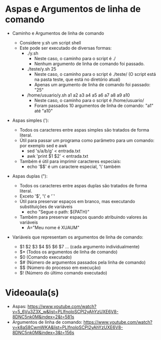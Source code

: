 # Aspas e Argumentos de linha de comando


* Caminho e Argumentos de linha de comando
    * Considere y.sh um script shell
    * Este pode ser executado de diversas formas:
        * ./y.sh
            * Neste caso, o caminho para o script é ./
            * Nenhum argumento de linha de comando foi passado.
        * ./teste/y.sh 25
            * Neste caso, o caminho para o script é ./teste/ (O script está na pasta teste, que está no diretório atual)
            * Apenas um argumento de linha de comando foi passado: "25"
        * /home/usuario/y.sh a1 a2 a3 a4 a5 a6 a7 a8 a9 a10
            * Neste caso, o caminho para o script é /home/usuario/
            * Foram passados 10 argumentos de linha de comando: "a1" até "a10"


* Aspas simples ('):
    * Todos os caracteres entre aspas simples são tratados de forma literal.
    * Útil para passar um programa como parâmetro para um comando: por exemplo sed e awk
        * sed 's/a/b/g' < entrada.txt
        * awk 'print $1 $2' < entrada.txt
    * Também é útil para imprimir caracteres especiais:
        * echo '$$' é um caractere especial, '\\' também


* Aspas duplas ("):
    * Todos os caracteres entre aspas duplas são tratados de forma literal.
    * Exceto '$', '\\' e '`'
    * Útil para preservar espaços em branco, mas executando substituições de variáveis
        * echo "Segue o path: ${PATH}"
    * Também para preservar espaços quando atribuindo valores às variáveis
        * A="Meu nome é XUAUM"

    
* Variáveis que representam os argumentos de linha de comando:
    * $1 $2 $3 $4 $5 $6 $7 ... (cada argumento individualmente)
    * $* (Todos os argumentos de linha de comando)
    * $0 (Comando executado)
    * $# (Número de argumentos passados pela linha de comando)
    * $$ (Número do processo em execução)
    * $! (Número do último comando executado)

# Videoaula(s)

* Aspas: https://www.youtube.com/watch?v=5_6Vu3Z3X_w&list=PLlfnoloSCPI2yAhYzUXE6V8-8DNC5nk0M&index=2&t=581s
* Argumentos de linha de comando: https://www.youtube.com/watch?v=k8aS8CwmWKA&list=PLlfnoloSCPI2yAhYzUXE6V8-8DNC5nk0M&index=3&t=156s
